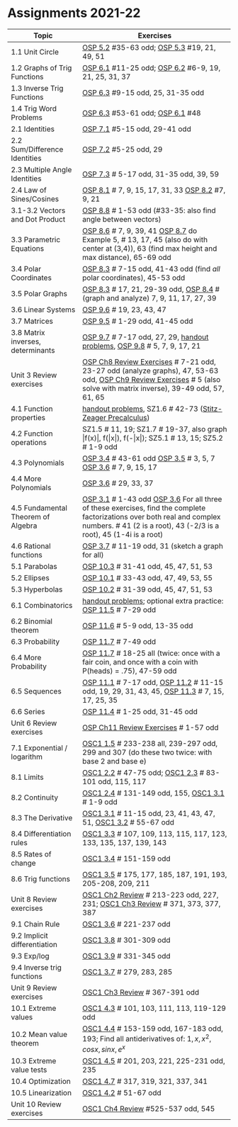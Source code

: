 # Assignments 2021-22

|Topic|Exercises|
|-----|---------|
| 1.1 Unit Circle | [OSP 5.2](https://openstax.org/books/precalculus/pages/5-2-unit-circle-sine-and-cosine-functions) #35-63 odd; [OSP 5.3](https://openstax.org/books/precalculus/pages/5-3-the-other-trigonometric-functions) #19, 21, 49, 51 |
| 1.2 Graphs of Trig Functions | [OSP 6.1](https://openstax.org/books/precalculus/pages/6-1-graphs-of-the-sine-and-cosine-functions) #11-25 odd; [OSP 6.2](https://openstax.org/books/precalculus/pages/6-2-graphs-of-the-other-trigonometric-functions) #6-9, 19, 21, 25, 31, 37 |
| 1.3 Inverse Trig Functions | [OSP 6.3](https://openstax.org/books/precalculus/pages/6-3-inverse-trigonometric-functions) #9-15 odd, 25, 31-35 odd |
| 1.4 Trig Word Problems | [OSP 6.3](https://openstax.org/books/precalculus/pages/6-3-inverse-trigonometric-functions) #53-61 odd; [OSP 6.1](https://openstax.org/books/precalculus/pages/6-1-graphs-of-the-sine-and-cosine-functions) #48 |
| 2.1 Identities | [OSP 7.1](https://openstax.org/books/precalculus/pages/7-1-solving-trigonometric-equations-with-identities) #5-15 odd, 29-41 odd|
| 2.2 Sum/Difference Identities | [OSP 7.2](https://openstax.org/books/precalculus/pages/7-2-sum-and-difference-identities) #5-25 odd, 29 |
| 2.3 Multiple Angle Identities | [OSP 7.3](https://openstax.org/books/precalculus/pages/7-3-double-angle-half-angle-and-reduction-formulas) # 5-17 odd, 31-35 odd, 39, 59 |
| 2.4 Law of Sines/Cosines | [OSP 8.1](https://openstax.org/books/precalculus/pages/8-1-non-right-triangles-law-of-sines) # 7, 9, 15, 17, 31, 33 [OSP 8.2](https://openstax.org/books/precalculus/pages/8-2-non-right-triangles-law-of-cosines) #7, 9, 21 |
| 3.1-3.2 Vectors and Dot Product | [OSP 8.8](https://openstax.org/books/precalculus/pages/8-8-vectors) # 1-53 odd (#33-35: also find angle between vectors) |
| 3.3 Parametric Equations | [OSP 8.6](https://openstax.org/books/precalculus/pages/8-6-parametric-equations) # 7, 9, 39, 41 [OSP 8.7](https://openstax.org/books/precalculus/pages/8-7-parametric-equations-graphs) do Example 5, # 13, 17, 45 (also do with center at (3,4)), 63 (find max height and max distance), 65-69 odd |
| 3.4 Polar Coordinates | [OSP 8.3](https://openstax.org/books/precalculus/pages/8-3-polar-coordinates) # 7-15 odd, 41-43 odd (find *all* polar coordinates), 45-53 odd |
| 3.5 Polar Graphs | [OSP 8.3](https://openstax.org/books/precalculus/pages/8-3-polar-coordinates) # 17, 21, 29-39 odd, [OSP 8.4](https://openstax.org/books/precalculus/pages/8-4-polar-coordinates-graphs) # (graph and analyze) 7, 9, 11, 17, 27, 39 |
| 3.6 Linear Systems | [OSP 9.6](https://openstax.org/books/precalculus/pages/9-6-solving-systems-with-gaussian-elimination) # 19, 23, 43, 47 |
| 3.7 Matrices | [OSP 9.5](https://openstax.org/books/precalculus/pages/9-5-matrices-and-matrix-operations) # 1-29 odd, 41-45 odd |
| 3.8 Matrix inverses, determinants | [OSP 9.7](https://openstax.org/books/precalculus/pages/9-7-solving-systems-with-inverses) # 7-17 odd, 27, 29, [handout problems](../3.8_matrix_inverses/handout), [OSP 9.8](https://openstax.org/books/precalculus/pages/9-8-solving-systems-with-cramers-rule) # 5, 7, 9, 17, 21 |
| Unit 3 Review exercises | [OSP Ch8 Review Exercises](https://openstax.org/books/precalculus/pages/8-review-exercises) # 7-21 odd, 23-27 odd (analyze graphs), 47, 53-63 odd, [OSP Ch9 Review Exercises](https://openstax.org/books/precalculus/pages/9-review-exercises) # 5 (also solve with matrix inverse), 39-49 odd, 57, 61, 65 |
| 4.1 Function properties | [handout problems](../4.1_function_properties/handout), SZ1.6 # 42-73 ([Stitz-Zeager Precalculus](https://www.stitz-zeager.com/))|
| 4.2 Function operations | SZ1.5 # 11, 19; SZ1.7 # 19-37, also graph \|f(x)\|, f(\|x\|), f(-\|x\|); SZ5.1 # 13, 15; SZ5.2 # 1-9 odd |
| 4.3 Polynomials | [OSP 3.4](https://openstax.org/books/precalculus/pages/3-4-graphs-of-polynomial-functions) # 43-61 odd [OSP 3.5](https://openstax.org/books/precalculus/pages/3-5-dividing-polynomials) # 3, 5, 7 [OSP 3.6](https://openstax.org/books/precalculus/pages/3-6-zeros-of-polynomial-functions) # 7, 9, 15, 17 |
| 4.4 More Polynomials | [OSP 3.6](https://openstax.org/books/precalculus/pages/3-6-zeros-of-polynomial-functions) # 29, 33, 37 | 
| 4.5 Fundamental Theorem of Algebra | [OSP 3.1](https://openstax.org/books/precalculus/pages/3-1-complex-numbers) # 1-43 odd [OSP 3.6](https://openstax.org/books/precalculus/pages/3-6-zeros-of-polynomial-functions) For all three of these exercises, find the complete factorizations over both real and complex numbers. # 41 (2 is a root), 43 (-2/3 is a root), 45 (1-4i is a root) | 
| 4.6 Rational functions | [OSP 3.7](https://openstax.org/books/precalculus/pages/3-7-rational-functions) # 11-19 odd, 31 (sketch a graph for all) | 
| 5.1 Parabolas | [OSP 10.3](https://openstax.org/books/precalculus/pages/10-3-the-parabola) # 31-41 odd, 45, 47, 51, 53 | 
| 5.2 Ellipses | [OSP 10.1](https://openstax.org/books/precalculus/pages/10-1-the-ellipse) # 33-43 odd, 47, 49, 53, 55 | 
| 5.3 Hyperbolas | [OSP 10.2](https://openstax.org/books/precalculus/pages/10-2-the-hyperbola) # 31-39 odd, 45, 47, 51, 53 | 
| 6.1 Combinatorics |[handout problems](../6.1_combinatorics/hw6.1.pdf); optional extra practice: [OSP 11.5](https://openstax.org/books/precalculus/pages/11-5-counting-principles) # 7-29 odd | 
| 6.2 Binomial theorem |[OSP 11.6](https://openstax.org/books/precalculus/pages/11-6-binomial-theorem) # 5-9 odd, 13-35 odd | 
| 6.3 Probability |[OSP 11.7](https://openstax.org/books/precalculus/pages/11-7-probability) # 7-49 odd | 
| 6.4 More Probability |[OSP 11.7](https://openstax.org/books/precalculus/pages/11-7-probability) # 18-25 all (twice: once with a fair coin, and once with a coin with P(heads) = .75), 47-59 odd | 
| 6.5 Sequences |[OSP 11.1](https://openstax.org/books/precalculus/pages/11-1-sequences-and-their-notations) # 7-17 odd, [OSP 11.2](https://openstax.org/books/precalculus/pages/11-2-arithmetic-sequences) # 11-15 odd, 19, 29, 31, 43, 45, [OSP 11.3](https://openstax.org/books/precalculus/pages/11-3-geometric-sequences) # 7, 15, 17, 25, 35 | 
| 6.6 Series |[OSP 11.4](https://openstax.org/books/precalculus/pages/11-4-series-and-their-notations) # 1-25 odd, 31-45 odd | 
| Unit 6 Review exercises | [OSP Ch11 Review Exercises](https://openstax.org/books/precalculus/pages/11-review-exercises) # 1-57 odd |
| 7.1 Exponential / logarithm |[OSC1 1.5](https://openstax.org/books/calculus-volume-1/pages/1-5-exponential-and-logarithmic-functions) # 233-238 all, 239-297 odd, 299 and 307 (do these two twice: with base 2 and base e)| 
| 8.1 Limits |[OSC1 2.2](https://openstax.org/books/calculus-volume-1/pages/2-2-the-limit-of-a-function) # 47-75 odd; [OSC1 2.3](https://openstax.org/books/calculus-volume-1/pages/2-3-the-limit-laws) # 83-101 odd, 115, 117 | 
| 8.2 Continuity |[OSC1 2.4](https://openstax.org/books/calculus-volume-1/pages/2-4-continuity) # 131-149 odd, 155, [OSC1 3.1](https://openstax.org/books/calculus-volume-1/pages/3-1-defining-the-derivative) # 1-9 odd | 
| 8.3 The Derivative |[OSC1 3.1](https://openstax.org/books/calculus-volume-1/pages/3-1-defining-the-derivative) # 11-15 odd, 23, 41, 43, 47, 51, [OSC1 3.2](https://openstax.org/books/calculus-volume-1/pages/3-2-the-derivative-as-a-function) # 55-67 odd | 
| 8.4 Differentiation rules |[OSC1 3.3](https://openstax.org/books/calculus-volume-1/pages/3-3-differentiation-rules) # 107, 109, 113, 115, 117, 123, 133, 135, 137, 139, 143 | 
| 8.5 Rates of change | [OSC1 3.4](https://openstax.org/books/calculus-volume-1/pages/3-4-derivatives-as-rates-of-change) # 151-159 odd |
| 8.6 Trig functions | [OSC1 3.5](https://openstax.org/books/calculus-volume-1/pages/3-5-derivatives-of-trigonometric-functions) # 175, 177, 185, 187, 191, 193, 205-208, 209, 211 |
| Unit 8 Review exercises | [OSC1 Ch2 Review](https://openstax.org/books/calculus-volume-1/pages/2-review-exercises) # 213-223 odd, 227, 231; [OSC1 Ch3 Review](https://openstax.org/books/calculus-volume-1/pages/3-review-exercises) # 371, 373, 377, 387 |
| 9.1 Chain Rule | [OSC1 3.6](https://openstax.org/books/calculus-volume-1/pages/3-6-the-chain-rule) # 221-237 odd |
| 9.2 Implicit differentiation | [OSC1 3.8](https://openstax.org/books/calculus-volume-1/pages/3-8-implicit-differentiation) # 301-309 odd |
| 9.3 Exp/log | [OSC1 3.9](https://openstax.org/books/calculus-volume-1/pages/3-9-derivatives-of-exponential-and-logarithmic-functions) # 331-345 odd |
| 9.4 Inverse trig functions | [OSC1 3.7](https://openstax.org/books/calculus-volume-1/pages/3-7-derivatives-of-inverse-functions) # 279, 283, 285 |
| Unit 9 Review exercises | [OSC1 Ch3 Review](https://openstax.org/books/calculus-volume-1/pages/3-review-exercises) # 367-391 odd |
| 10.1 Extreme values | [OSC1 4.3](https://openstax.org/books/calculus-volume-1/pages/4-3-maxima-and-minima) # 101, 103, 111, 113, 119-129 odd |
| 10.2 Mean value theorem |[OSC1 4.4](https://openstax.org/books/calculus-volume-1/pages/4-4-the-mean-value-theorem) # 153-159 odd, 167-183 odd, 193; Find all antiderivatives of: $1, x, x^2, cos x, sin x, e^x$ |
| 10.3 Extreme value tests | [OSC1 4.5](https://openstax.org/books/calculus-volume-1/pages/4-5-derivatives-and-the-shape-of-a-graph) # 201, 203, 221, 225-231 odd, 235 |
| 10.4 Optimization | [OSC1 4.7](https://openstax.org/books/calculus-volume-1/pages/4-7-applied-optimization-problems) # 317, 319, 321, 337, 341 |  
| 10.5 Linearization | [OSC1 4.2](https://openstax.org/books/calculus-volume-1/pages/4-2-linear-approximations-and-differentials) # 51-67 odd |
| Unit 10 Review exercises | [OSC1 Ch4 Review](https://openstax.org/books/calculus-volume-1/pages/4-review-exercises) #525-537 odd, 545 |

